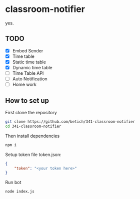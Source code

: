 # classroom-notifier
yes.

## TODO
- [x] Embed Sender
- [x] Time table
- [x] Static time table
- [x] Dynamic time table
- [ ] Time Table API
- [ ] Auto Notification
- [ ] Home work

## How to set up
First clone the repository
```bash
git clone https://github.com/betich/341-classroom-notifier
cd 341-classroom-notifier
```

Then install dependencies
```bash
npm i
```

Setup token file
token.json:
```json
{
    "token": "<your token here>"
}
```

Run bot
```bash
node index.js
```